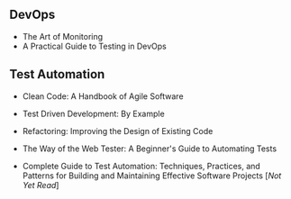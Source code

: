 ## DevOps

- The Art of Monitoring
- A Practical Guide to Testing in DevOps

## Test Automation

- Clean Code: A Handbook of Agile Software

- Test Driven Development: By Example

- Refactoring: Improving the Design of Existing Code

- The Way of the Web Tester: A Beginner's Guide to Automating Tests

- Complete Guide to Test Automation: Techniques, Practices, and Patterns for Building and Maintaining Effective Software Projects [*Not Yet Read*]
